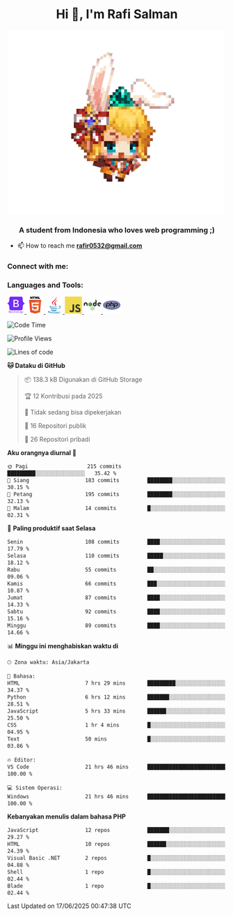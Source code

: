 <h1 align="center">Hi 👋, I'm Rafi Salman</h1>
<img src="img/lp.gif" /> 
<h3 align="center">A student from Indonesia who loves web programming ;)</h3>

- 📫 How to reach me **rafir0532@gmail.com**

<h3 align="left">Connect with me:</h3>
<p align="left">
</p>

<h3 align="left">Languages and Tools:</h3>
<p align="left"> <a href="https://getbootstrap.com" target="_blank" rel="noreferrer"> <img src="https://raw.githubusercontent.com/devicons/devicon/master/icons/bootstrap/bootstrap-plain-wordmark.svg" alt="bootstrap" width="40" height="40"/> </a> <a href="https://www.w3.org/html/" target="_blank" rel="noreferrer"> <img src="https://raw.githubusercontent.com/devicons/devicon/master/icons/html5/html5-original-wordmark.svg" alt="html5" width="40" height="40"/> </a> <a href="https://www.java.com" target="_blank" rel="noreferrer"> <img src="https://raw.githubusercontent.com/devicons/devicon/master/icons/java/java-original.svg" alt="java" width="40" height="40"/> </a> <a href="https://developer.mozilla.org/en-US/docs/Web/JavaScript" target="_blank" rel="noreferrer"> <img src="https://raw.githubusercontent.com/devicons/devicon/master/icons/javascript/javascript-original.svg" alt="javascript" width="40" height="40"/> </a> <a href="https://nodejs.org" target="_blank" rel="noreferrer"> <img src="https://raw.githubusercontent.com/devicons/devicon/master/icons/nodejs/nodejs-original-wordmark.svg" alt="nodejs" width="40" height="40"/> </a> <a href="https://www.php.net" target="_blank" rel="noreferrer"> <img src="https://raw.githubusercontent.com/devicons/devicon/master/icons/php/php-original.svg" alt="php" width="40" height="40"/> </a> </p>

<!--START_SECTION:waka-->
![Code Time](http://img.shields.io/badge/Code%20Time-438%20hrs%2018%20mins-blue)

![Profile Views](http://img.shields.io/badge/Profil%20dilihat-0-blue)

![Lines of code](https://img.shields.io/badge/Sejak%20Hello%20World%20aku%20telah%20menulis-1.8%20million%20baris%20kode-blue)

**🐱 Dataku di GitHub** 

> 📦 138.3 kB Digunakan di GitHub Storage 
 > 
> 🏆 12 Kontribusi pada 2025
 > 
> 🚫 Tidak sedang bisa dipekerjakan
 > 
> 📜 16 Repositori publik 
 > 
> 🔑 26 Repositori pribadi 
 > 
**Aku orangnya diurnal 🐤** 

```text
🌞 Pagi                   215 commits         █████████░░░░░░░░░░░░░░░░   35.42 % 
🌆 Siang                  183 commits         ████████░░░░░░░░░░░░░░░░░   30.15 % 
🌃 Petang                 195 commits         ████████░░░░░░░░░░░░░░░░░   32.13 % 
🌙 Malam                  14 commits          █░░░░░░░░░░░░░░░░░░░░░░░░   02.31 % 
```
📅 **Paling produktif saat Selasa** 

```text
Senin                    108 commits         ████░░░░░░░░░░░░░░░░░░░░░   17.79 % 
Selasa                   110 commits         █████░░░░░░░░░░░░░░░░░░░░   18.12 % 
Rabu                     55 commits          ██░░░░░░░░░░░░░░░░░░░░░░░   09.06 % 
Kamis                    66 commits          ███░░░░░░░░░░░░░░░░░░░░░░   10.87 % 
Jumat                    87 commits          ████░░░░░░░░░░░░░░░░░░░░░   14.33 % 
Sabtu                    92 commits          ████░░░░░░░░░░░░░░░░░░░░░   15.16 % 
Minggu                   89 commits          ████░░░░░░░░░░░░░░░░░░░░░   14.66 % 
```


📊 **Minggu ini menghabiskan waktu di** 

```text
🕑︎ Zona waktu: Asia/Jakarta

💬 Bahasa: 
HTML                     7 hrs 29 mins       █████████░░░░░░░░░░░░░░░░   34.37 % 
Python                   6 hrs 12 mins       ███████░░░░░░░░░░░░░░░░░░   28.51 % 
JavaScript               5 hrs 33 mins       ██████░░░░░░░░░░░░░░░░░░░   25.50 % 
CSS                      1 hr 4 mins         █░░░░░░░░░░░░░░░░░░░░░░░░   04.95 % 
Text                     50 mins             █░░░░░░░░░░░░░░░░░░░░░░░░   03.86 % 

🔥 Editor: 
VS Code                  21 hrs 46 mins      █████████████████████████   100.00 % 

💻 Sistem Operasi: 
Windows                  21 hrs 46 mins      █████████████████████████   100.00 % 
```

**Kebanyakan menulis dalam bahasa PHP** 

```text
JavaScript               12 repos            ███████░░░░░░░░░░░░░░░░░░   29.27 % 
HTML                     10 repos            ██████░░░░░░░░░░░░░░░░░░░   24.39 % 
Visual Basic .NET        2 repos             █░░░░░░░░░░░░░░░░░░░░░░░░   04.88 % 
Shell                    1 repo              █░░░░░░░░░░░░░░░░░░░░░░░░   02.44 % 
Blade                    1 repo              █░░░░░░░░░░░░░░░░░░░░░░░░   02.44 % 
```




 Last Updated on 17/06/2025 00:47:38 UTC
<!--END_SECTION:waka-->
